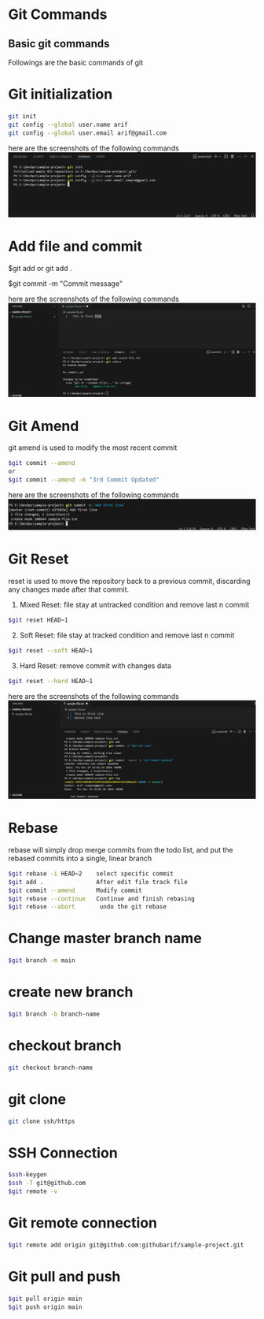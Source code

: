 # Git Commands

## Basic git commands

Followings are the basic commands of git

# Git initialization

```bash
git init
git config --global user.name arif 
git config --global user.email arif@gmail.com
```
here are the screenshots of the following commands
![screenshots](screenshots/Screenshot1.jpg)

# Add file and commit

$git add <file-name>
or git add .

$git commit -m "Commit message"

here are the screenshots of the following commands
![screenshots](screenshots/Screenshot2.jpg)

# Git Amend

git amend is used to modify the most recent commit

```bash
$git commit --amend 
or
$git commit --amend -m "3rd Commit Updated"
```
here are the screenshots of the following commands
![screenshots](screenshots/Screenshot3.jpg)

# Git Reset
reset is used to move the repository back to a previous commit, discarding any changes made after that commit.


1. Mixed Reset: file stay at untracked condition and remove last n commit
```bash
$git reset HEAD~1
```

2. Soft Reset: file stay at tracked condition and remove last n commit
```bash
$git reset --soft HEAD~1 
```
3. Hard Reset: remove commit with changes data
```bash
$git reset --hard HEAD~1 
```
here are the screenshots of the following commands
![screenshots](screenshots/Screenshot4.jpg)

# Rebase

rebase will simply drop merge commits from the todo list, and put the rebased commits into a single, linear branch
```bash
$git rebase -i HEAD~2    select specific commit
$git add .		         After edit file track file
$git commit --amend	     Modify commit
$git rebase --continue	 Continue and finish rebasing
$git rebase --abort       undo the git rebase
```

# Change master branch name
```bash
$git branch -m main
```
# create new branch
```bash
$git branch -b branch-name
```
# checkout branch
```bash
git checkout branch-name
```
# git clone
```bash
git clone ssh/https
```
# SSH Connection
```bash
$ssh-keygen
$ssh -T git@github.com
$git remote -v
```
# Git remote connection
```bash
$git remote add origin git@github.com:githubarif/sample-project.git
```
# Git pull and push
```bash
$git pull origin main 
$git push origin main
```
